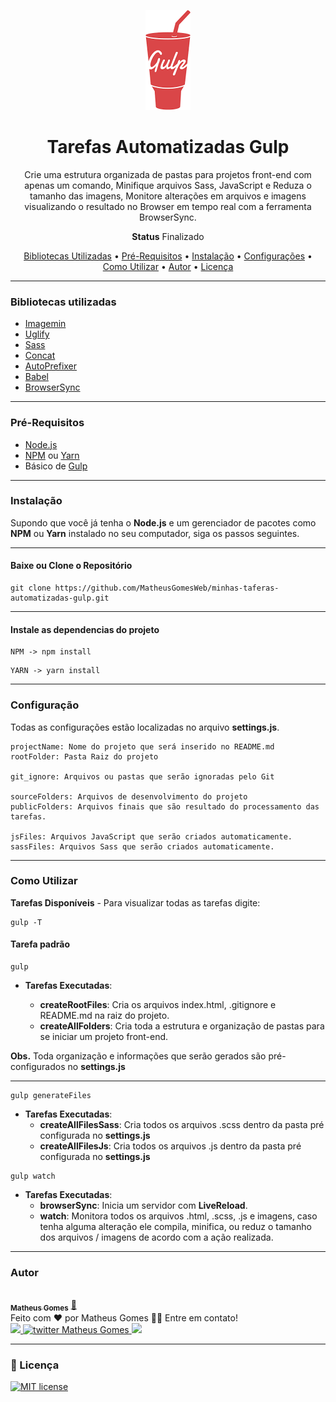   
<p align="center">  
<img src="./readme/gulp.png" alt="Gulp"/>
</p>

<h1 align="center">
Tarefas Automatizadas Gulp
</h1>

<p align="center">
  Crie uma estrutura organizada de pastas para projetos front-end com apenas um comando, Minifique arquivos Sass, JavaScript e Reduza o tamanho das imagens, Monitore alterações em arquivos e imagens visualizando o resultado no Browser em tempo real com a ferramenta BrowserSync. 
</p>

<p align="center"><b>Status</b> Finalizado</p>

<p align="center">
 <a href="#bibliotecas-utilizadas">Bibliotecas Utilizadas</a> •
 <a href="#pré-requisitos">Pré-Requisitos</a> •
 <a href="#instalação">Instalação</a> • 
 <a href="#configuração">Configurações</a> • 
 <a href="#como-utilizar">Como Utilizar</a> • 
 <a href="#autor">Autor</a> • 
 <a href="#memo-licença">Licença</a>
</p>

___

### Bibliotecas utilizadas

* [Imagemin](https://www.npmjs.com/package/gulp-imagemin)
* [Uglify](https://www.npmjs.com/package/gulp-uglify)
* [Sass](https://www.npmjs.com/package/gulp-sass)
* [Concat](https://www.npmjs.com/package/gulp-concat)
* [AutoPrefixer](https://www.npmjs.com/package/gulp-autoprefixer)
* [Babel](https://www.npmjs.com/package/gulp-babel)
* [BrowserSync](https://www.npmjs.com/package/browser-sync)

___

### Pré-Requisitos

* [Node.js](https://nodejs.org/en/)
* [NPM](https://www.npmjs.com/) ou [Yarn](https://yarnpkg.com/)
* Básico de [Gulp](https://gulpjs.com/)

___

### Instalação

Supondo que você já tenha o **Node.js** e um gerenciador de pacotes como **NPM** ou **Yarn** instalado no seu computador, siga os passos seguintes.

___

#### Baixe ou Clone o Repositório

``` 
git clone https://github.com/MatheusGomesWeb/minhas-taferas-automatizadas-gulp.git
```

___

#### Instale as dependencias do projeto

``` 
NPM -> npm install
```

``` 
YARN -> yarn install
```

___

### Configuração

Todas as configurações estão localizadas no arquivo **settings.js**.

``` 
projectName: Nome do projeto que será inserido no README.md
rootFolder: Pasta Raiz do projeto

git_ignore: Arquivos ou pastas que serão ignoradas pelo Git

sourceFolders: Arquivos de desenvolvimento do projeto
publicFolders: Arquivos finais que são resultado do processamento das tarefas.

jsFiles: Arquivos JavaScript que serão criados automaticamente.
sassFiles: Arquivos Sass que serão criados automaticamente.
```

___

### Como Utilizar

**Tarefas Disponíveis** - Para visualizar todas as tarefas digite:

``` 
gulp -T
```

#### Tarefa padrão

``` 
gulp
```

* **Tarefas Executadas**:

  + **createRootFiles**: Cria os arquivos index.html, .gitignore e README.md na raiz do projeto.
  + **createAllFolders**: Cria toda a estrutura e organização de pastas para se iniciar um projeto front-end.

  
**Obs.** Toda organização e informações que serão gerados são pré-configurados no **settings.js**

___

``` 
gulp generateFiles
```

* **Tarefas Executadas**:
  + **createAllFilesSass**: Cria todos os arquivos .scss dentro da pasta pré configurada no **settings.js**
  + **createAllFilesJs**: Cria todos os arquivos .js dentro da pasta pré configurada no **settings.js**

``` 
gulp watch
```

* **Tarefas Executadas**: 
  + **browserSync**: Inicia um servidor com **LiveReload**.
  + **watch**: Monitora todos os arquivos .html, .scss, .js e imagens, caso tenha alguma alteração ele compila, minifica, ou reduz o tamanho dos arquivos / imagens de acordo com a ação realizada.

___

### Autor

<a href="https://github.com/MatheusGomesWeb">
 <img style="border-radius: 50%; " src="https://avatars3.githubusercontent.com/u/12579898?s=96&v=4" width="100px; " alt=""/>
 <br />
 <sub><b>Matheus Gomes</b></sub></a> <a href="https://github.com/MatheusGomesWeb" title="Matheus Gomes Web">🚀</a>
 <br>
Feito com ❤️ por Matheus Gomes 👋🏽 Entre em contato!
<br>
<a href="https://www.linkedin.com/in/matheusgomes/" target="_blank">
<img src="https://img.shields.io/badge/-Matheus-blue?style=flat-square&logo=Linkedin&logoColor=white&link=https://www.linkedin.com/in/matheusgomes/"/>
 </a>
 <a href="https://twitter.com/MatheusGomesWeb" target="_blank">
<img alt="twitter Matheus Gomes" src="https://img.shields.io/badge/-@MatheusGomesWeb-%231ca0f1?style=flat-square&logo=twitter&logoColor=white&link=https://twitter.com/MatheusGomesWeb"/>
 </a>
 <a href="https://www.facebook.com/matheusgomesrdj/" target="_blank">
<img src="https://img.shields.io/badge/-MatheusGomes-%234267b2?style=flat-square&logo=facebook&logoColor=white&link=https://www.facebook.com/matheusgomesrdj/"/>
</a>

___

### :memo: Licença

[![MIT license](https://img.shields.io/badge/License-MIT-blue.svg)](https://lbesson.mit-license.org/)
